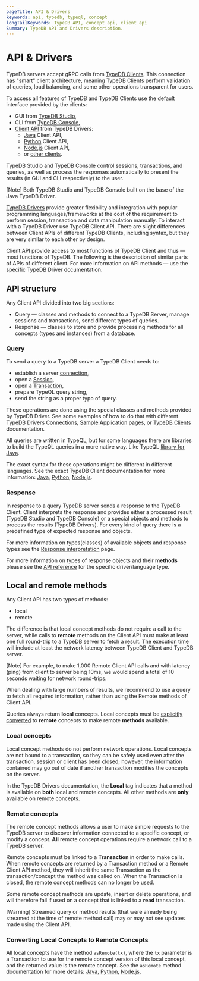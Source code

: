 ```yaml
---
pageTitle: API & Drivers
keywords: api, typedb, typeql, concept
longTailKeywords: TypeDB API, concept api, client api
Summary: TypeDB API and Drivers description.
---
```


# API & Drivers

TypeDB servers accept gRPC calls from [TypeDB Clients](../../02-clients/00-clients.md). This connection has "smart" 
client architecture, meaning TypeDB Clients perform validation of queries, load balancing, and some other operations 
transparent for users.

To access all features of TypeDB and TypeDB Clients use the default interface provided by the clients:

* GUI from [TypeDB Studio](../../02-clients/01-studio.md),
* CLI from [TypeDB Console](../../02-clients/02-console.md),
* [Client API](../../02-clients/08-api.md) from TypeDB Drivers: 
    * [Java](../../02-clients/java/01-java-overview.md) Client API, 
    * [Python](../../02-clients/python/01-python-overview.md) Client API, 
    * [Node.js](../../02-clients/node-js/01-node-js-overview.md) Client API, 
    * or [other clients](../../02-clients/06-other-languages.md).

TypeDB Studio and TypeDB Console control sessions, transactions, and queries, as well as process the responses 
automatically to present the results (in GUI and CLI respectively) to the user. 

<div class="note">
[Note]
Both TypeDB Studio and TypeDB Console built on the base of the Java TypeDB Driver.
</div>

[TypeDB Drivers](../../02-clients/00-clients.md#typedb-drivers) provide greater flexibility and integration with 
popular programming languages/frameworks at the cost of the requirement to perform session, transaction and data 
manipulation manually. To interact with a TypeDB Driver use TypeDB Client API. There are slight differences between 
Client APIs of different TypeDB Clients, including syntax, but they are very similar to each other by design.

Client API provide access to most functions of TypeDB Client and thus — most functions of TypeDB. The following is 
the description of similar parts of APIs of different client. For more information on API methods — use the specific 
TypeDB Driver documentation.

## API structure

Any Client API divided into two big sections:

* Query — classes and methods to connect to a TypeDB Server, manage sessions and transactions, send different types 
  of queries.
* Response — classes to store and provide processing methods for all concepts (types and instances) from a database.

### Query

To send a query to a TypeDB server a TypeDB Client needs to:

* establish a server [connection](01-connect.md#clients),
* open a [Session](01-connect.md#sessions),
* open a [Transaction](01-connect.md#transactions),
* prepare TypeQL query string,
* send the string as a proper typo of query.

These operations are done using the special classes and methods provided by TypeDB Driver. See some examples 
of how to do that with different TypeDB Drivers [Connections](01-connect.md), 
[Sample Application](../01-start/05-sample-app.md) pages, or [TypeDB Clients](../../02-clients) documentation.

All queries are written in TypeQL, but for some languages there are libraries to build the TypeQL queries in a more 
native way. Like TypeQL [library for Java](https://github.com/vaticle/typeql/tree/master/java). 

The exact syntax for these operations might be different in different languages. See the exact TypeDB Client 
documentation for more information: [Java](../../02-clients/java/01-java-overview.md), [Python](../../02-clients/python/01-python-overview.md), 
[Node.js](../../02-clients/node-js/01-node-js-overview.md).

### Response

In response to a query TypeDB server sends a response to the TypeDB Client. Client interprets the response and provides 
either a processed result (TypeDB Studio and TypeDB Console) or a special objects and methods to process the results 
(TypeDB Drivers). For every kind of query there is a predefined type of expected response and objects. 

For more information on types(classes) of available objects and response types see the 
[Response interpretation](07-response.md) page.

For more information on types of response objects and their **methods** please see the [API reference](08-api.md) for 
the specific driver/language type.

## Local and remote methods

Any Client API has two types of methods: 

* local
* remote

The difference is that local concept methods do not require a call to the server, while calls to **remote** methods 
on the Client API must make at least one full round-trip to a TypeDB server to fetch a result. The execution time 
will include at least the network latency between TypeDB Client and TypeDB server.

<div class="note">
[Note]
For example, to make 1,000 Remote Client API calls and with latency (ping) from client to server being 10ms, we would 
spend a total of 10 seconds waiting for network round-trips.

When dealing with large numbers of results, we recommend to use a query to fetch all required information, rather than 
using the Remote methods of Client API.
</div>

Queries always return **local** concepts. Local concepts must be 
[explicitly converted](#converting-local-concepts-to-remote-concepts) to **remote** concepts to make remote **methods** 
available.

### Local concepts

Local concept methods do not perform network operations. Local concepts are not bound to a transaction, so they can 
be safely used even after the transaction, session or client has been closed; however, the information contained may 
go out of date if another transaction modifies the concepts on the server.

In the TypeDB Drivers documentation, the **Local** tag indicates that a method is available on **both** local and 
remote concepts. All other methods are **only** available on remote concepts.

### Remote concepts

The remote concept methods allows a user to make simple requests to the TypeDB server to discover information 
connected to a specific concept, or modify a concept. **All** remote concept operations require a network call to a 
TypeDB server.

Remote concepts must be linked to a **Transaction** in order to make calls. When remote concepts are returned by a 
Transaction method or a Remote Client API method, they will inherit the same Transaction as the transaction/concept 
the method was called on. When the Transaction is closed, the remote concept methods can no longer be used.

Some remote concept methods are update, insert or delete operations, and will therefore fail if used on a concept 
that is linked to a **read** transaction.

<div class="note">
[Warning]
Streamed query or method results (that were already being streamed at the time of remote method call) may or may not 
see updates made using the Client API.
</div>

### Converting Local Concepts to Remote Concepts

All local concepts have the method `asRemote(tx)`, where the `tx` parameter is a Transaction to use for the remote 
concept version of this local concept, and the returned value is the remote concept. See the `asRemote` method 
documentation for more details: 
[Java](../../02-clients/08-api.md#java#as-remote), 
[Python](../../02-clients/08-api.md#python#as-remote), 
[Node.js](../../02-clients/08-api.md#node#as-remote).
